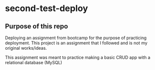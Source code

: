 # second-test-deploy

## Purpose of this repo
Deploying an assignment from bootcamp for the purpose of practicing deployment. This project is an assignment that I followed and is not my original works/ideas.

This assignment was meant to practice making a basic CRUD app with a relational database (MySQL)